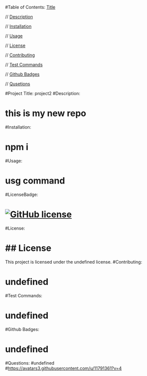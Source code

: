 

  #Table of Contents:
  [Title](#Project-Title)

  // [Description](#Description)

  // [Installation](#Installation)

  // [Usage](#Usage)

  // [License](#License)

  // [Contributing](#Contributing)

  // [Test Commands](#Test-Commands)

  // [Github Badges](#Github-Badges)

  // [Qusetions](#Questions)

  #Project Title: 
  project2
  #Description:
  # this is my new repo
  #Installation:
  # npm i
  #Usage:
  # usg command
  #LicenseBadge:
  # [![GitHub license](https://img.shields.io/badge/license-undefined-blue.svg)](https://github.com/amurphy37@gmail.com/project2)
  #License:
  # ## License

This project is licensed under the undefined license.
  #Contributing:
  # undefined
  #Test Commands:
  # undefined
  #Github Badges:
  # undefined
  #Questions:
  #undefined
  #https://avatars3.githubusercontent.com/u/11791361?v=4
  